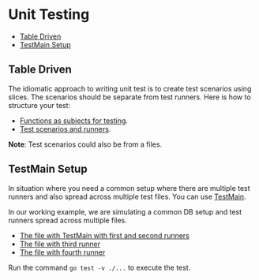 # Unit Testing

* [Table Driven](#table-driven)
* [TestMain Setup](#testmain-setup)

## Table Driven

The idiomatic approach to writing unit test is to create test scenarios using slices. The scenarios should be separate from test runners. Here is how to structure your test:

* [Functions as subjects for testing](./ex1/ex1.go).
* [Test scenarios and runners](./ex1/ex1_test.go).

**Note**: Test scenarios could also be from a files.

## TestMain Setup

In situation where you need a common setup where there are multiple test runners and also spread across multiple test files. You can use [TestMain](https://medium.com/goingogo/why-use-testmain-for-testing-in-go-dafb52b406bc).

In our working example, we are simulating a common DB setup and test runners spread across multiple files.

* [The file with TestMain with first and second runners](./ex2/s_test.go)
* [The file with third runner](./ex2/z_test.go)
* [The file with fourth runner](./ex2/m_test.go)

Run the command `go test -v ./...` to execute the test.
